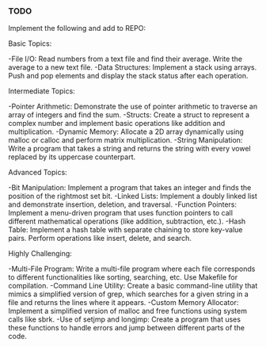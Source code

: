 ### TODO ###
Implement the following and add to REPO:

Basic Topics:

-File I/O: Read numbers from a text file and find their average. Write the average to a new text file.
-Data Structures: Implement a stack using arrays. Push and pop elements and display the stack status after each operation.

Intermediate Topics:

-Pointer Arithmetic: Demonstrate the use of pointer arithmetic to traverse an array of integers and find the sum.
-Structs: Create a struct to represent a complex number and implement basic operations like addition and multiplication.
-Dynamic Memory: Allocate a 2D array dynamically using malloc or calloc and perform matrix multiplication.
-String Manipulation: Write a program that takes a string and returns the string with every vowel replaced by its uppercase counterpart.

Advanced Topics:

-Bit Manipulation: Implement a program that takes an integer and finds the position of the rightmost set bit.
-Linked Lists: Implement a doubly linked list and demonstrate insertion, deletion, and traversal.
-Function Pointers: Implement a menu-driven program that uses function pointers to call different mathematical operations (like addition, subtraction, etc.).
-Hash Table: Implement a hash table with separate chaining to store key-value pairs. Perform operations like insert, delete, and search.

Highly Challenging:

-Multi-File Program: Write a multi-file program where each file corresponds to different functionalities like sorting, searching, etc. Use Makefile for compilation.
-Command Line Utility: Create a basic command-line utility that mimics a simplified version of grep, which searches for a given string in a file and returns the lines where it appears.
-Custom Memory Allocator: Implement a simplified version of malloc and free functions using system calls like sbrk.
-Use of setjmp and longjmp: Create a program that uses these functions to handle errors and jump between different parts of the code.
